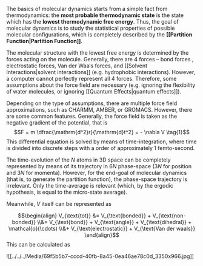 The basics of molecular dynamics starts from a simple fact from thermodynamics: the **most probable thermodynamic state** is the state which has the **lowest thermodynamic free energy**. Thus, the goal of molecular dynamics is to study the statistical properties of possible molecular configurations, which is completely described by the **[[Partition Function|Partition Function]]**.  

The molecular structure with the lowest free energy is determined by the forces acting on the molecule. Generally, there are 4 forces – bond forces , electrostatic forces, Van der Waals forces, and [[Solvent Interactions|solvent interactions]] (e.g. hydrophobic interactions). However, a computer cannot perfectly represent all 4 forces. Therefore, some assumptions about the force field are necessary (e.g. ignoring the flexibility of water molecules, or ignoring [[Quantum Effects|quantum effects]]). 

Depending on the type of assumptions, there are multiple force field approximations, such as CHARMM, AMBER, or GROMACS. However, there are some common features. Generally, the force field is taken as the negative gradient of the potential, that is $$F = m \dfrac{\mathrm{d^2}r}{\mathrm{d}t^2} = - \nabla V \tag{1}$$ This differential equation is solved by means of time-integration, where time is divided into discrete steps with a order of approximately 1 femto-second. 

The time-evolution of the $N$ atoms in 3D space can be completely represented by means of its trajectory in $6N$ phase-space ($3N$ for position and $3N$ for momenta). However, for the end-goal of molecular dynamics (that is, to generate the partition function), the phase-space trajectory is irrelevant. Only the time-average is relevant (which, by the ergodic hypothesis, is equal to the micro-state average). 

Meanwhile, $V$ itself can be represented as 

$$\begin{align} V_{\text{tot}} &= V_{\text{bonded}} + V_{\text{non-bonded}} \\&= V_{\text{bond}} + V_{\text{angle}} + V_{\text{dihedral}} + \mathcal{o}(\cdots) \\&+ V_{\text{electrostatic}} + V_{\text{Van der waals}} \end{align}$$
This can be calculated as

![[../../../Media/69f5b5b7-cccd-40fb-8a45-0ea46ae78c0d_3350x966.jpg]]

